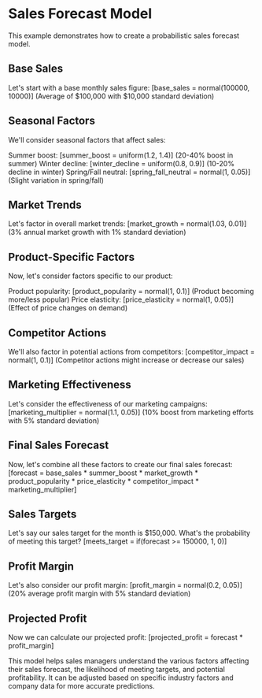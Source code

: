 # Sales Forecast Model

This example demonstrates how to create a probabilistic sales forecast model.

## Base Sales

Let's start with a base monthly sales figure: [base_sales = normal(100000, 10000)] (Average of $100,000 with $10,000 standard deviation)

## Seasonal Factors

We'll consider seasonal factors that affect sales:

Summer boost: [summer_boost = uniform(1.2, 1.4)] (20-40% boost in summer)
Winter decline: [winter_decline = uniform(0.8, 0.9)] (10-20% decline in winter)
Spring/Fall neutral: [spring_fall_neutral = normal(1, 0.05)] (Slight variation in spring/fall)

## Market Trends

Let's factor in overall market trends: [market_growth = normal(1.03, 0.01)] (3% annual market growth with 1% standard deviation)

## Product-Specific Factors

Now, let's consider factors specific to our product:

Product popularity: [product_popularity = normal(1, 0.1)] (Product becoming more/less popular)
Price elasticity: [price_elasticity = normal(1, 0.05)] (Effect of price changes on demand)

## Competitor Actions

We'll also factor in potential actions from competitors: [competitor_impact = normal(1, 0.1)] (Competitor actions might increase or decrease our sales)

## Marketing Effectiveness

Let's consider the effectiveness of our marketing campaigns: [marketing_multiplier = normal(1.1, 0.05)] (10% boost from marketing efforts with 5% standard deviation)

## Final Sales Forecast

Now, let's combine all these factors to create our final sales forecast: [forecast = base_sales * summer_boost * market_growth * product_popularity * price_elasticity * competitor_impact * marketing_multiplier]

## Sales Targets

Let's say our sales target for the month is $150,000. What's the probability of meeting this target? [meets_target = if(forecast >= 150000, 1, 0)]

## Profit Margin

Let's also consider our profit margin: [profit_margin = normal(0.2, 0.05)] (20% average profit margin with 5% standard deviation)

## Projected Profit

Now we can calculate our projected profit: [projected_profit = forecast * profit_margin]

This model helps sales managers understand the various factors affecting their sales forecast, the likelihood of meeting targets, and potential profitability. It can be adjusted based on specific industry factors and company data for more accurate predictions.
